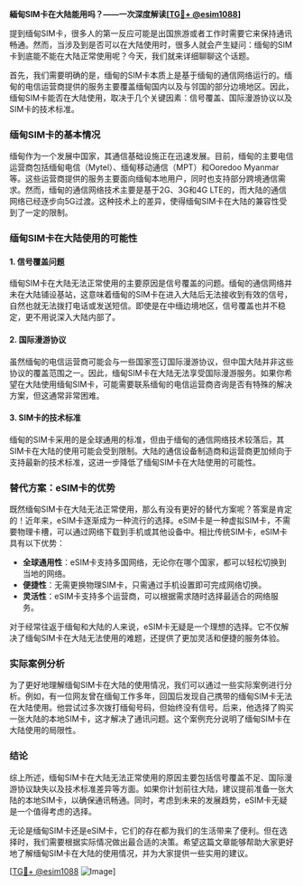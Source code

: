 **緬甸SIM卡在大陆能用吗？——一次深度解读[[TG💪+ @esim1088](https://t.me/s/esim1088)]**

提到缅甸SIM卡，很多人的第一反应可能是出国旅游或者工作时需要它来保持通讯畅通。然而，当涉及到是否可以在大陆使用时，很多人就会产生疑问：缅甸的SIM卡到底能不能在大陆正常使用呢？今天，我们就来详细聊聊这个话题。

首先，我们需要明确的是，缅甸的SIM卡本质上是基于缅甸的通信网络运行的。缅甸的电信运营商提供的服务主要覆盖缅甸国内以及与邻国的部分边境地区。因此，缅甸SIM卡能否在大陆使用，取决于几个关键因素：信号覆盖、国际漫游协议以及SIM卡的技术标准。

### 缅甸SIM卡的基本情况

缅甸作为一个发展中国家，其通信基础设施正在迅速发展。目前，缅甸的主要电信运营商包括缅甸电信（Mytel）、缅甸移动通信（MPT）和Ooredoo Myanmar等。这些运营商提供的服务主要面向缅甸本地用户，同时也支持部分跨境通信需求。然而，缅甸的通信网络技术主要是基于2G、3G和4G LTE的，而大陆的通信网络已经逐步向5G过渡。这种技术上的差异，使得缅甸SIM卡在大陆的兼容性受到了一定的限制。

### 缅甸SIM卡在大陆使用的可能性

#### 1. **信号覆盖问题**
缅甸SIM卡在大陆无法正常使用的主要原因是信号覆盖的问题。缅甸的通信网络并未在大陆铺设基站，这意味着缅甸的SIM卡在进入大陆后无法接收到有效的信号，自然也就无法拨打电话或发送短信。即使是在中缅边境地区，信号覆盖也并不稳定，更不用说深入大陆内部了。

#### 2. **国际漫游协议**
虽然缅甸的电信运营商可能会与一些国家签订国际漫游协议，但中国大陆并非这些协议的覆盖范围之一。因此，缅甸SIM卡在大陆无法享受国际漫游服务。如果你希望在大陆使用缅甸SIM卡，可能需要联系缅甸的电信运营商咨询是否有特殊的解决方案，但这通常非常困难。

#### 3. **SIM卡的技术标准**
缅甸的SIM卡采用的是全球通用的标准，但由于缅甸的通信网络技术较落后，其SIM卡在大陆的使用可能会受到限制。大陆的通信设备制造商和运营商更加倾向于支持最新的技术标准，这进一步降低了缅甸SIM卡在大陆使用的可能性。

### 替代方案：eSIM卡的优势

既然缅甸SIM卡在大陆无法正常使用，那么有没有更好的替代方案呢？答案是肯定的！近年来，eSIM卡逐渐成为一种流行的选择。eSIM卡是一种虚拟SIM卡，不需要物理卡槽，可以通过网络下载到手机或其他设备中。相比传统SIM卡，eSIM卡具有以下优势：

- **全球通用性**：eSIM卡支持多国网络，无论你在哪个国家，都可以轻松切换到当地的网络。
- **便捷性**：无需更换物理SIM卡，只需通过手机设置即可完成网络切换。
- **灵活性**：eSIM卡支持多个运营商，可以根据需求随时选择最适合的网络服务。

对于经常往返于缅甸和大陆的人来说，eSIM卡无疑是一个理想的选择。它不仅解决了缅甸SIM卡在大陆无法使用的难题，还提供了更加灵活和便捷的服务体验。

### 实际案例分析

为了更好地理解缅甸SIM卡在大陆的使用情况，我们可以通过一些实际案例进行分析。例如，有一位网友曾在缅甸工作多年，回国后发现自己携带的缅甸SIM卡无法在大陆使用。他尝试过多次拨打缅甸号码，但始终没有信号。后来，他选择了购买一张大陆的本地SIM卡，这才解决了通讯问题。这个案例充分说明了缅甸SIM卡在大陆使用的局限性。

### 结论

综上所述，缅甸SIM卡在大陆无法正常使用的原因主要包括信号覆盖不足、国际漫游协议缺失以及技术标准差异等方面。如果你计划前往大陆，建议提前准备一张大陆的本地SIM卡，以确保通讯畅通。同时，考虑到未来的发展趋势，eSIM卡无疑是一个值得考虑的选择。

无论是缅甸SIM卡还是eSIM卡，它们的存在都为我们的生活带来了便利。但在选择时，我们需要根据实际情况做出最合适的决策。希望这篇文章能够帮助大家更好地了解缅甸SIM卡在大陆的使用情况，并为大家提供一些实用的建议。

[[TG💪+ @esim1088](https://t.me/s/esim1088) ![Image](https://i.postimg.cc/4NQfJmqS/Snipaste-2025-05-13-00-14-12.png)]